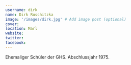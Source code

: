 ```yaml
---
username: dirk
name: Dirk Ruschitzka
image: '/images/dirk.jpg' # Add image post (optional)
cover:
location: Marl
website: 
twitter: 
facebook: 
---
```


Ehemaliger Schüler der GHS. Abschlussjahr 1975.